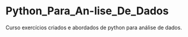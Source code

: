 # Python_Para_An-lise_De_Dados
Curso exercícios criados e abordados de python para análise de dados.
